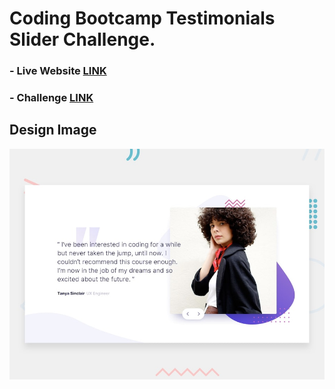 # Coding Bootcamp Testimonials Slider Challenge.

### - Live Website [LINK](https://abdraoufx.github.io/frontEndMentor_Challenges/junior/coding_bootcamp_testimonials_slider/)

### - Challenge [LINK](https://www.frontendmentor.io/solutions/mobile-1st-coding-bootcamp-testimonials-slider-vZAMG46sIo)

## Design Image

![Preview_Design_Image](images/desktop-preview.jpg "Design Image")
